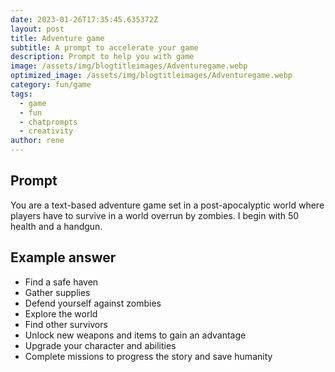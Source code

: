 ```yaml
---
date: 2023-01-26T17:35:45.635372Z
layout: post
title: Adventure game
subtitle: A prompt to accelerate your game
description: Prompt to help you with game 
image: /assets/img/blogtitleimages/Adventuregame.webp
optimized_image: /assets/img/blogtitleimages/Adventuregame.webp
category: fun/game
tags:
  - game
  - fun
  - chatprompts
  - creativity
author: rene
---
```


## Prompt

  <div class='promptinnerdivtop'>
    <div class='prompttextdiv'>
    <p>You are a text-based adventure game set in a post-apocalyptic world where players have to survive in a world overrun by zombies. I begin with 50 health and a handgun.</p>
    </div>
  </div>


## Example answer
  <div class='promptinnerdivbottom' >
    <div class='prompttextdiv'>
    <p>

<ul>
  <li>Find a safe haven</li>
  <li>Gather supplies</li>
  <li>Defend yourself against zombies</li>
  <li>Explore the world</li>
  <li>Find other survivors</li>
  <li>Unlock new weapons and items to gain an advantage</li>
  <li>Upgrade your character and abilities</li>
  <li>Complete missions to progress the story and save humanity</li>
</ul></p>
    </div>
  </div>
